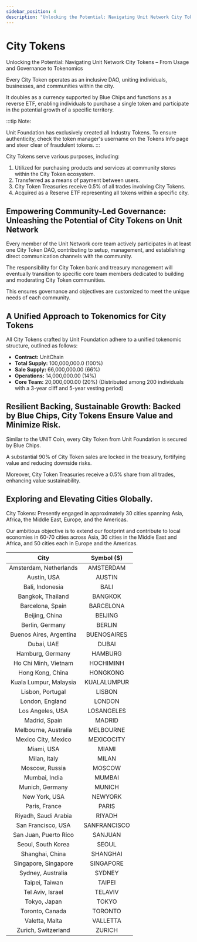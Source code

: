 ```yaml
---
sidebar_position: 4
description: "Unlocking the Potential: Navigating Unit Network City Tokens – From Usage and Governance to Tokenomics"
---
```


# City Tokens

Unlocking the Potential: Navigating Unit Network City Tokens – From Usage and Governance to Tokenomics

Every City Token operates as an inclusive DAO, uniting individuals, businesses, and communities within the city.

It doubles as a currency supported by Blue Chips and functions as a reverse ETF, enabling individuals to purchase a single token and participate in the potential growth of a specific territory.

:::tip Note:

Unit Foundation has exclusively created all Industry Tokens. To ensure authenticity, check the token manager's username on the Tokens Info page and steer clear of fraudulent tokens.
:::

City Tokens serve various purposes, including:

1. Utilized for purchasing products and services at community stores within the City Token ecosystem.
2. Transferred as a means of payment between users.
3. City Token Treasuries receive 0.5% of all trades involving City Tokens.
4. Acquired as a Reserve ETF representing all tokens within a specific city.

## Empowering Community-Led Governance: Unleashing the Potential of City Tokens on Unit Network

Every member of the Unit Network core team actively participates in at least one City Token DAO, contributing to setup, management, and establishing direct communication channels with the community.

The responsibility for City Token bank and treasury management will eventually transition to specific core team members dedicated to building and moderating City Token communities.

This ensures governance and objectives are customized to meet the unique needs of each community.

## A Unified Approach to Tokenomics for City Tokens

All City Tokens crafted by Unit Foundation adhere to a unified tokenomic structure, outlined as follows:

- **Contract:** UnitChain
- **Total Supply:** 100,000,000.0 (100%)
- **Sale Supply:** 66,000,000.00 (66%)
- **Operations:** 14,000,000.00 (14%)
- **Core Team:** 20,000,000.00 (20%) (Distributed among 200 individuals with a 3-year cliff and 5-year vesting period)

## Resilient Backing, Sustainable Growth: Backed by Blue Chips, City Tokens Ensure Value and Minimize Risk.

Similar to the UNIT Coin, every City Token from Unit Foundation is secured by Blue Chips.

A substantial 90% of City Token sales are locked in the treasury, fortifying value and reducing downside risks.

Moreover, City Token Treasuries receive a 0.5% share from all trades, enhancing value sustainability.

## Exploring and Elevating Cities Globally.

City Tokens: Presently engaged in approximately 30 cities spanning Asia, Africa, the Middle East, Europe, and the Americas.

Our ambitious objective is to extend our footprint and contribute to local economies in 60-70 cities across Asia, 30 cities in the Middle East and Africa, and 50 cities each in Europe and the Americas.

|          City           |  Symbol ($)  |
| :---------------------: | :----------: |
| Amsterdam, Netherlands  |  AMSTERDAM   |
|       Austin, USA       |    AUSTIN    |
|     Bali, Indonesia     |     BALI     |
|    Bangkok, Thailand    |   BANGKOK    |
|    Barcelona, Spain     |  BARCELONA   |
|     Beijing, China      |   BEIJING    |
|     Berlin, Germany     |    BERLIN    |
| Buenos Aires, Argentina | BUENOSAIRES  |
|       Dubai, UAE        |    DUBAI     |
|    Hamburg, Germany     |   HAMBURG    |
|  Ho Chi Minh, Vietnam   |  HOCHIMINH   |
|    Hong Kong, China     |   HONGKONG   |
| Kuala Lumpur, Malaysia  | KUALALUMPUR  |
|    Lisbon, Portugal     |    LISBON    |
|     London, England     |    LONDON    |
|    Los Angeles, USA     |  LOSANGELES  |
|      Madrid, Spain      |    MADRID    |
|  Melbourne, Australia   |  MELBOURNE   |
|   Mexico City, Mexico   |  MEXICOCITY  |
|       Miami, USA        |    MIAMI     |
|      Milan, Italy       |    MILAN     |
|     Moscow, Russia      |    MOSCOW    |
|      Mumbai, India      |    MUMBAI    |
|     Munich, Germany     |    MUNICH    |
|      New York, USA      |   NEWYORK    |
|      Paris, France      |    PARIS     |
|  Riyadh, Saudi Arabia   |    RIYADH    |
|   San Francisco, USA    | SANFRANCISCO |
|  San Juan, Puerto Rico  |   SANJUAN    |
|   Seoul, South Korea    |    SEOUL     |
|     Shanghai, China     |   SHANGHAI   |
|  Singapore, Singapore   |  SINGAPORE   |
|    Sydney, Australia    |    SYDNEY    |
|     Taipei, Taiwan      |    TAIPEI    |
|    Tel Aviv, Israel     |   TELAVIV    |
|      Tokyo, Japan       |    TOKYO     |
|     Toronto, Canada     |   TORONTO    |
|     Valetta, Malta      |   VALLETTA   |
|   Zurich, Switzerland   |    ZURICH    |
